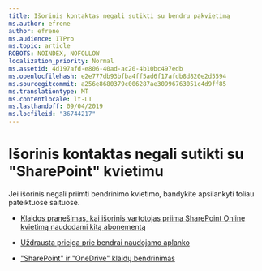 ```yaml
---
title: Išorinis kontaktas negali sutikti su bendru pakvietimą
ms.author: efrene
author: efrene
ms.audience: ITPro
ms.topic: article
ROBOTS: NOINDEX, NOFOLLOW
localization_priority: Normal
ms.assetid: 4d197afd-e806-40ad-ac20-4b10bc497edb
ms.openlocfilehash: e2e777db93bfba4ff5ad6f17afdb8d820e2d5594
ms.sourcegitcommit: a256e8680379c006287ae30996763051c4d9ff85
ms.translationtype: MT
ms.contentlocale: lt-LT
ms.lasthandoff: 09/04/2019
ms.locfileid: "36744217"
---
```

# <a name="external-contact-is-unable-to-accept-a-sharepoint-invitation"></a>Išorinis kontaktas negali sutikti su "SharePoint" kvietimu

Jei išorinis negali priimti bendrinimo kvietimo, bandykite apsilankyti toliau pateiktuose saituose.

- [Klaidos pranešimas, kai išorinis vartotojas priima SharePoint Online kvietimą naudodami kitą abonementą](https://docs.microsoft.com/sharepoint/support/sharing-and-permissions/error-when-external-user-accepts-an-invitation-by-using-another-account)

- [Uždrausta prieiga prie bendrai naudojamo aplanko](https://docs.microsoft.com/sharepoint/support/sharing-and-permissions/cannot-access-shared-folder)

- ["SharePoint" ir "OneDrive" klaidų bendrinimas](https://docs.microsoft.com/sharepoint/sharepoint-onedrive-error-message)

